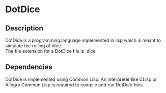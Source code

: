 DotDice
=======

## Description

DotDice is a programming language implemented 
in lisp which is meant to simulate the rolling of dice.  
The file extension for a DotDice file is .dice

## Dependencies

DotDice is implemented using Common Lisp. An interpreter 
like CLisp or Allegro Common Lisp is required to compile 
and run DotDice files.
